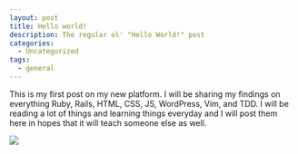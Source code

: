 ```yaml
---
layout: post
title: Hello world!
description: The regular ol' "Hello World!" post
categories:
  - Uncategorized
tags:
  - general
---
```

This is my first post on my new platform. I will be sharing my findings on everything Ruby, Rails, HTML, CSS, JS, WordPress, Vim, and TDD. I will be reading a lot of things and learning things everyday and I will post them here in hopes that it will teach someone else as well.

![](https://res.cloudinary.com/benniemosher/image/upload/c_scale,q_auto,w_630/v1624906519/benniemosher.com/uploads/2021_xbhyye.jpg)